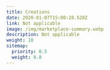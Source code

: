 ```yaml
---
title: Creations
date: 2020-01-07T15:00:28.528Z
link: Not applicable
image: /img/marketplace-summary.webp
description: Not applicable
weight: 10
sitemap:
  priority: 0.5
  weight: 0.8
---
```

<!--

This page represents the landing page for "creations" section. It is also shown under the homepage header for "creations". It should be therefore relatively short and sweet.

\-->